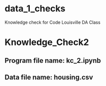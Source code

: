 # data_1_checks
Knowledge check for Code Louisville DA Class

# Knowledge_Check2
## Program file name: kc_2.ipynb
## Data file name: housing.csv
